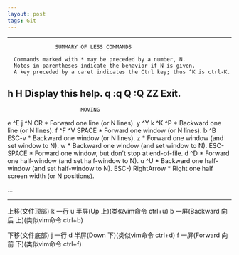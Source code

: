 ```yaml
---
layout: post
tags: Git
---
```


---

                   SUMMARY OF LESS COMMANDS

      Commands marked with * may be preceded by a number, N.
      Notes in parentheses indicate the behavior if N is given.
      A key preceded by a caret indicates the Ctrl key; thus ^K is ctrl-K.

  h  H                 Display this help.
  q  :q  Q  :Q  ZZ     Exit.
 ---------------------------------------------------------------------------

                           MOVING

  e  ^E  j  ^N  CR  *  Forward  one line   (or N lines).
  y  ^Y  k  ^K  ^P  *  Backward one line   (or N lines).
  f  ^F  ^V  SPACE  *  Forward  one window (or N lines).
  b  ^B  ESC-v      *  Backward one window (or N lines).
  z                 *  Forward  one window (and set window to N).
  w                 *  Backward one window (and set window to N).
  ESC-SPACE         *  Forward  one window, but don't stop at end-of-file.
  d  ^D             *  Forward  one half-window (and set half-window to N).
  u  ^U             *  Backward one half-window (and set half-window to N).
  ESC-)  RightArrow *  Right one half screen width (or N positions).

  ...
  
---

上移(文件顶部)
  k 一行
  u 半屏(Up 上)(类似vim命令 ctrl+u)
  b 一屏(Backward 向后 上)(类似vim命令 ctrl+b)

下移(文件底部)
  j 一行
  d 半屏(Down 下)(类似vim命令 ctrl+d)
  f 一屏(Forward 向前 下)(类似vim命令 ctrl+f)

